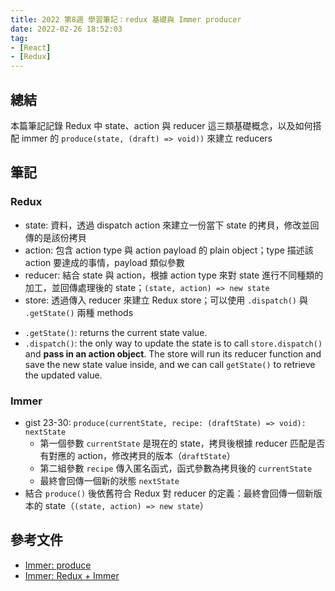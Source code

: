 ```yaml
---
title: 2022 第8週 學習筆記：redux 基礎與 Immer producer
date: 2022-02-26 18:52:03
tag:
- [React]
- [Redux]
---
```


## 總結

本篇筆記記錄 Redux 中 state、action 與 reducer 這三類基礎概念，以及如何搭配 immer 的 `produce(state, (draft) => void))` 來建立 reducers

## 筆記

### Redux

- state: 資料，透過 dispatch action 來建立一份當下 state 的拷貝，修改並回傳的是該份拷貝
- action: 包含 action type 與 action payload 的 plain object；type 描述該 action 要達成的事情，payload 類似參數
- reducer: 結合 state 與 action，根據 action type 來對 state 進行不同種類的加工，並回傳處理後的 state；`(state, action) => new state`
- store: 透過傳入 reducer 來建立 Redux store；可以使用 `.dispatch()` 與 `.getState()` 兩種 methods

<script src="https://gist.github.com/tzynwang/de8f671f810964b7f70d68abd43f2d7e.js"></script>

- `.getState()`: returns the current state value.
- `.dispatch()`: the only way to update the state is to call `store.dispatch()` and **pass in an action object**. The store will run its reducer function and save the new state value inside, and we can call `getState()` to retrieve the updated value.

### Immer

- gist 23-30: `produce(currentState, recipe: (draftState) => void): nextState`
  - 第一個參數 `currentState` 是現在的 state，拷貝後根據 reducer 匹配是否有對應的 action，修改拷貝的版本（`draftState`）
  - 第二組參數 `recipe` 傳入匿名函式，函式參數為拷貝後的 `currentState`
  - 最終會回傳一個新的狀態 `nextState`
- 結合 `produce()` 後依舊符合 Redux 對 reducer 的定義：最終會回傳一個新版本的 state（`(state, action) => new state`）

## 參考文件

- [Immer: produce](https://immerjs.github.io/immer/produce/)
- [Immer: Redux + Immer](https://immerjs.github.io/immer/example-setstate#redux--immer)
